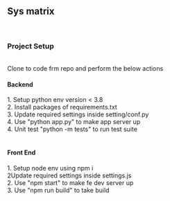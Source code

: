 <h2> Sys matrix </h2>
<br>
<h3>Project Setup</h3>
<br>
Clone to code frm repo and perform the below actions
<br>
<h4>Backend</h4>
1. Setup python env version < 3.8
<br>
2. Install packages of requirements.txt
<br>
3. Update required settings inside setting/conf.py
<br>
4. Use "python app.py" to make app server up
<br>
4. Unit test "python -m tests" to run test suite
<br><br>

<h4>Front End</h4>
1. Setup node env using npm i
<br>
2Update required settings inside settings.js
<br>
2. Use "npm start" to make fe dev server up
<br>
3. Use "npm run build" to take build
<br><br>
